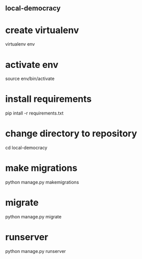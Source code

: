 
## local-democracy
# create virtualenv
virtualenv env

# activate env
source env/bin/activate

# install requirements
pip intall -r requirements.txt

# change directory to repository
cd local-democracy

# make migrations
python manage.py makemigrations

# migrate
python manage.py migrate

# runserver
python manage.py runserver 
